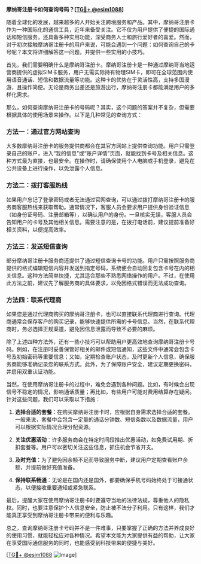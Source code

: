 **摩纳哥注册卡如何查询号码？[[TG💪+ @esim1088](https://t.me/s/esim1088)]**

随着全球化的发展，越来越多的人开始关注跨境服务和产品。其中，摩纳哥注册卡作为一种国际化的通信工具，近年来备受关注。它不仅为用户提供了便捷的国际通话和短信服务，还具备多种实用功能，深受商务人士和旅行爱好者的喜爱。然而，对于初次接触摩纳哥注册卡的用户来说，可能会遇到一个问题：如何查询自己的卡号呢？本文将详细解答这一问题，并提供一些实用的小技巧。

首先，我们需要明确什么是摩纳哥注册卡。摩纳哥注册卡是一种通过摩纳哥当地运营商提供的虚拟SIM卡服务，用户无需实际持有物理SIM卡，即可在全球范围内使用语音通话、短信和数据流量等功能。这种卡的优势在于灵活性高，支持多国漫游，且操作简便。无论是商务出差还是旅游出行，摩纳哥注册卡都能满足用户的多样化需求。

那么，如何查询摩纳哥注册卡的号码呢？其实，这个问题的答案并不复杂，但需要根据具体的使用场景来操作。以下是几种常见的查询方式：

### 方法一：通过官方网站查询

大多数摩纳哥注册卡的服务提供商都会在其官方网站上提供查询功能。用户只需登录自己的账户，进入“我的信息”或“账户详情”页面，就能找到卡号及相关信息。这种方式最为直接，也最安全。在操作时，请确保使用个人电脑或手机登录，避免在公共设备上进行操作，以免泄露个人信息。

### 方法二：拨打客服热线

如果用户忘记了登录密码或者无法通过官网查询，可以通过拨打摩纳哥注册卡的服务商客服热线来获取帮助。通常情况下，客服人员会要求用户提供身份验证信息（如身份证号码、注册邮箱等），以确认用户的身份。一旦核实无误，客服人员会告知用户的卡号及其他相关信息。需要注意的是，在拨打电话前，建议提前准备好相关资料，以便提高效率。

### 方法三：发送短信查询

部分摩纳哥注册卡服务商还提供了通过短信查询卡号的功能。用户只需按照服务商提供的格式编辑短信内容并发送到指定号码，系统便会自动回复包含卡号在内的相关信息。这种方法简单快捷，尤其适合那些不熟悉网络操作的用户。不过，在使用此方法之前，建议先了解服务商的具体要求，以免因格式错误而无法成功查询。

### 方法四：联系代理商

如果您是通过代理商购买的摩纳哥注册卡，也可以直接联系代理商进行查询。代理商通常会保存客户的购买记录，能够快速提供所需的卡号信息。当然，在联系代理商时，务必选择正规渠道，避免因信息泄露而导致不必要的麻烦。

除了上述四种方法外，还有一些小技巧可以帮助用户更高效地查询摩纳哥注册卡号码。例如，在注册时妥善保管好相关的邮件或短信通知，这些文件中通常会包含卡号及初始密码等重要信息；又如，定期检查账户状态，及时更新个人信息，确保服务商能够准确记录您的联系方式。此外，为了保障账户安全，建议定期更换密码，并启用双重认证功能。

当然，在使用摩纳哥注册卡的过程中，难免会遇到各种问题。比如，有时候会出现信号不稳定的情况，影响通话质量；再比如，有些用户可能对费用结算存在疑问。针对这些问题，我们可以采取以下措施：

1. **选择合适的套餐**：在购买摩纳哥注册卡时，应根据自身需求选择合适的套餐。一般来说，套餐中会包含一定量的通话分钟数、短信条数以及数据流量，用户可以根据实际情况合理分配资源。
   
2. **关注优惠活动**：许多服务商会在特定时间段推出优惠活动，如免费试用期、折扣套餐等。用户可以密切关注这些信息，抓住机会节省开支。

3. **及时充值**：为了避免因余额不足而导致服务中断，建议用户定期查看账户余额，并提前做好充值准备。

4. **保持联系畅通**：无论是在国内还是国外，都要确保手机号码始终处于可接通状态，以便接收重要通知或紧急联系。

最后，提醒大家在使用摩纳哥注册卡时要遵守当地的法律法规，尊重他人的隐私权。同时，也要注意保护个人信息安全，防止被不法分子利用。只有这样，我们才能真正享受到摩纳哥注册卡带来的便利与乐趣。

总之，查询摩纳哥注册卡号码并不是一件难事，只要掌握了正确的方法并养成良好的使用习惯，就能轻松应对各种情况。希望本文能为大家提供有益的帮助，让大家在享受国际通信服务的同时，也能感受到科技带来的便捷与美好。

[[TG💪+ @esim1088](https://t.me/s/esim1088) ![Image](https://i.postimg.cc/4NQfJmqS/Snipaste-2025-05-13-00-14-12.png)]